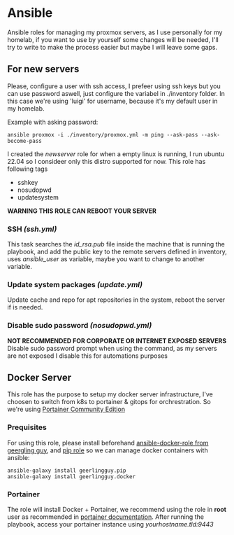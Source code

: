 # Ansible
Ansible roles for managing my proxmox servers, as I use personally for my homelab, if you want to use by yourself some changes will be needed, I'll try to write to make the process easier but maybe I will leave some gaps.

## For new servers
Please, configure a user with ssh access, I prefeer using ssh keys but you can use password aswell, just configure the variabel in ./inventory folder. In this case we're using 'luigi' for username, because it's my default user in my homelab.

Example with asking password:
```shell 
ansible proxmox -i ./inventory/proxmox.yml -m ping --ask-pass --ask-become-pass
```

I created the *newserver* role for when a empty linux is running, I run ubuntu 22.04 so I consideer only this distro supported for now. This role has following tags
- sshkey
- nosudopwd
- updatesystem

**WARNING THIS ROLE CAN REBOOT YOUR SERVER**

### SSH *(ssh.yml)*
This task searches the *id_rsa.pub* file inside the machine that is running the playbook, and add the public key to the remote servers defined in inventory, uses *ansible_user* as variable, maybe you want to change to another variable.

### Update system packages *(update.yml)*
Update cache and repo for apt repositories in the system, reboot the server if is needed.

### Disable sudo password *(nosudopwd.yml)*
**NOT RECOMMENDED FOR CORPORATE OR INTERNET EXPOSED SERVERS**
Disable sudo password prompt when using the command, as my servers are not exposed I disable this for automations purposes

## Docker Server
This role has the purpose to setup my docker server infrastructure, I've choosen to switch from k8s to portainer & gitops for orchrestration. So we're using [Portainer Community Edition](https://docs.portainer.io/start/install-ce)
### Prequisites
For using this role, please install beforehand [ansible-docker-role from geergling guy](https://github.com/geerlingguy/ansible-role-docker), and [pip role](https://github.com/geerlingguy/ansible-role-pip) so we can manage docker containers with ansible: 

```shell
ansible-galaxy install geerlingguy.pip
ansible-galaxy install geerlingguy.docker
```

### Portainer
The role will install Docker + Portainer, we recommend using the role in **root** user as recommended in [portainer documentation](https://docs.portainer.io/start/install-ce/server/docker/linux#introduction).
After running the playbook, access your portainer instance using *yourhostname.tld:9443*
